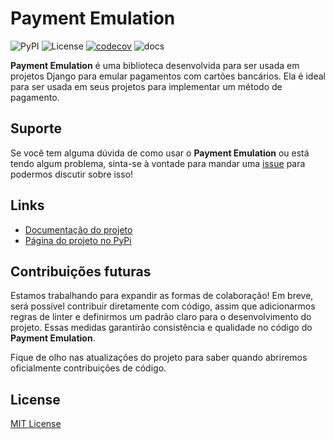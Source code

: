 # Payment Emulation

![PyPI](https://img.shields.io/pypi/v/payment-emulation) ![License](https://img.shields.io/pypi/l/payment-emulation) [![codecov](https://codecov.io/gh/valdean7/payment_emulation/graph/badge.svg?token=IHKF7WUWDY)](https://codecov.io/gh/valdean7/payment_emulation) ![docs](https://readthedocs.org/projects/payment-emulation/badge/?version=latest&style=default)

**Payment Emulation** é uma biblioteca desenvolvida para ser usada em projetos Django 
para emular pagamentos com cartões bancários. Ela é ideal para ser usada em seus 
projetos para implementar um método de pagamento.


## Suporte

Se você tem alguma dúvida de como usar o **Payment Emulation** ou está tendo algum 
problema, sinta-se à vontade para mandar uma [issue](https://github.com/valdean7/payment_emulation/issues) para podermos discutir sobre isso!


## Links

- [Documentação do projeto](https://payment-emulation.readthedocs.io/latest/)
- [Página do projeto no PyPi](https://pypi.org/project/payment-emulation/)

## Contribuições futuras

Estamos trabalhando para expandir as formas de colaboração! Em breve, será possível contribuir diretamente com código, 
assim que adicionarmos regras de linter e definirmos um padrão claro para o desenvolvimento do projeto. 
Essas medidas garantirão consistência e qualidade no código do **Payment Emulation**.

Fique de olho nas atualizações do projeto para saber quando abriremos oficialmente contribuições de código.

## License

[MIT License](https://github.com/valdean7/payment_emulation/blob/main/LICENSE)
